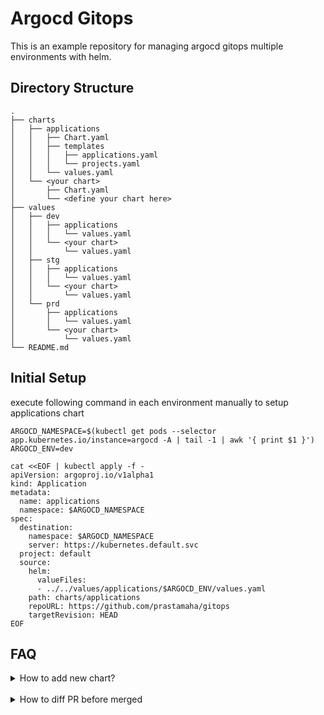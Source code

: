 # Argocd Gitops

This is an example repository for managing argocd gitops multiple environments with helm.

## Directory Structure

```
.
├── charts
│   ├── applications
│   │   ├── Chart.yaml
│   │   ├── templates
│   │   │   ├── applications.yaml
│   │   │   └── projects.yaml
│   │   └── values.yaml
│   └── <your chart>
│       ├── Chart.yaml
│       └── <define your chart here>
├── values
│   ├── dev
│   │   ├── applications
│   │   │   └── values.yaml
│   │   └── <your chart>
│   │       └── values.yaml
│   ├── stg
│   │   ├── applications
│   │   │   └── values.yaml
│   │   └── <your chart>
│   │       └── values.yaml
│   └── prd
│       ├── applications
│       │   └── values.yaml
│       └── <your chart>
│           └── values.yaml
└── README.md
```

## Initial Setup

execute following command in each environment manually to setup applications chart

```
ARGOCD_NAMESPACE=$(kubectl get pods --selector app.kubernetes.io/instance=argocd -A | tail -1 | awk '{ print $1 }')
ARGOCD_ENV=dev
```

```
cat <<EOF | kubectl apply -f -
apiVersion: argoproj.io/v1alpha1
kind: Application
metadata:
  name: applications
  namespace: $ARGOCD_NAMESPACE
spec:
  destination:
    namespace: $ARGOCD_NAMESPACE
    server: https://kubernetes.default.svc
  project: default
  source:
    helm:
      valueFiles:
      - ../../values/applications/$ARGOCD_ENV/values.yaml
    path: charts/applications
    repoURL: https://github.com/prastamaha/gitops
    targetRevision: HEAD
EOF
```

## FAQ

<details>
<summary>How to add new chart?</summary>
<br>
If you have the chart already, just copy it into `charts/` directory. and create the values for each environments.

e.g:
```
$ cp -r /path/to/your_chart charts/
$ mkdir \
  values/dev/your_chart \
  values/stg/your_chart \
  values/prd/your_chart
$ touch \
  values/dev/your_chart/values.yaml \
  values/stg/your_chart/values.yaml \
  values/prd/your_chart/values.yaml
```
</details>

<br>
<details>
<summary>How to diff PR before merged</summary>
<br>
For example, we change values/echo-server/dev/values.yaml and create a pull request.

execute following command to compare the changes with the existing one.
```
argocd app diff echo-server --revision <PR_BRANCH>
```
</details>